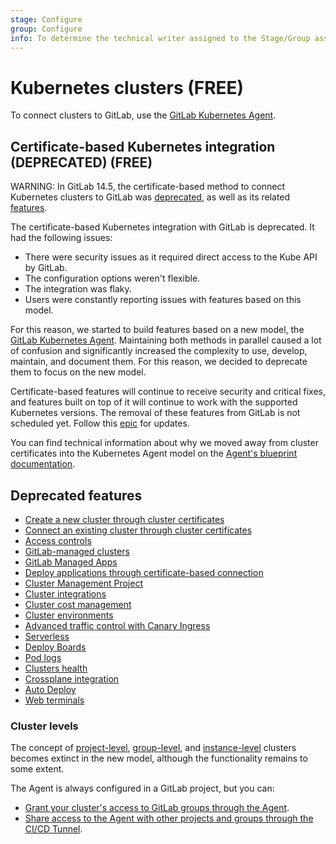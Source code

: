 ```yaml
---
stage: Configure
group: Configure
info: To determine the technical writer assigned to the Stage/Group associated with this page, see https://about.gitlab.com/handbook/engineering/ux/technical-writing/#assignments
---
```


# Kubernetes clusters **(FREE)**

To connect clusters to GitLab, use the [GitLab Kubernetes Agent](../../clusters/agent/index.md).

## Certificate-based Kubernetes integration (DEPRECATED) **(FREE)**

WARNING:
In GitLab 14.5, the certificate-based method to connect Kubernetes clusters
to GitLab was [deprecated](https://gitlab.com/groups/gitlab-org/configure/-/epics/8),
as well as its related [features](#deprecated-features).

The certificate-based Kubernetes integration with GitLab is deprecated.
It had the following issues:

- There were security issues as it required direct access to the Kube API by GitLab.
- The configuration options weren't flexible.
- The integration was flaky.
- Users were constantly reporting issues with features based on this model.

For this reason, we started to build features based on a new model, the
[GitLab Kubernetes Agent](../../clusters/agent/index.md).
Maintaining both methods in parallel caused a lot of confusion
and significantly increased the complexity to use, develop, maintain, and
document them. For this reason, we decided to deprecate them to focus on the
new model.

Certificate-based features will continue to receive security and critical
fixes, and features built on top of it will continue to work with the supported
Kubernetes versions. The removal of these features from GitLab is not
scheduled yet.
Follow this [epic](https://gitlab.com/groups/gitlab-org/configure/-/epics/8)
for updates.

You can find technical information about why we moved away from cluster certificates into
the Kubernetes Agent model on the [Agent's blueprint documentation](../../../architecture/blueprints/gitlab_to_kubernetes_communication/index.md).

## Deprecated features

- [Create a new cluster through cluster certificates](../../project/clusters/add_remove_clusters.md)
- [Connect an existing cluster through cluster certificates](../../project/clusters/add_existing_cluster.md)
- [Access controls](../../project/clusters/cluster_access.md)
- [GitLab-managed clusters](../../project/clusters/gitlab_managed_clusters.md)
- [GitLab Managed Apps](../../clusters/applications.md)
- [Deploy applications through certificate-based connection](../../project/clusters/deploy_to_cluster.md)
- [Cluster Management Project](../../clusters/management_project.md)
- [Cluster integrations](../../clusters/integrations.md)
- [Cluster cost management](../../clusters/cost_management.md)
- [Cluster environments](../../clusters/environments.md)
- [Advanced traffic control with Canary Ingress](../../project/canary_deployments.md#advanced-traffic-control-with-canary-ingress-deprecated)
- [Serverless](../../project/clusters/serverless/index.md)
- [Deploy Boards](../../project/deploy_boards.md)
- [Pod logs](../../project/clusters/kubernetes_pod_logs.md)
- [Clusters health](manage/clusters_health.md)
- [Crossplane integration](../../clusters/crossplane.md)
- [Auto Deploy](../../../topics/autodevops/stages.md#auto-deploy)
- [Web terminals](../../../administration/integration/terminal.md)

### Cluster levels

The concept of [project-level](../../project/clusters/index.md),
[group-level](../../group/clusters/index.md), and
[instance-level](../../instance/clusters/index.md) clusters becomes
extinct in the new model, although the functionality remains to some extent.

The Agent is always configured in a GitLab project, but you can:

- [Grant your cluster's access to GitLab groups through the Agent](../../clusters/agent/repository.md#authorize-groups-to-use-an-agent).
- [Share access to the Agent with other projects and groups through the CI/CD Tunnel](../../clusters/agent/ci_cd_tunnel.md#share-the-cicd-tunnel-provided-by-an-agent-with-other-projects-and-group).
